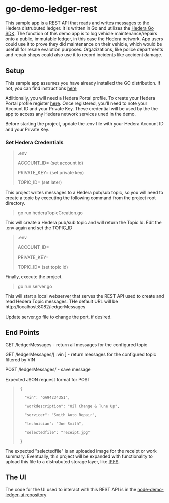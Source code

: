 # go-demo-ledger-rest

This sample app is a REST API that reads and writes messages to the Hedera distrubuted ledger.  It is written in Go and utilizes the [Hedera Go SDK](https://github.com/hashgraph/hedera-sdk-go). The function of this demo app is to log vehicle maintenance/repairs onto a public, immutable ledger, in this case the Hedera network.  App users could use it to prove they did maintenance on their vehicle, which would be usefull for resale evalution purposes.  Orgazizations, like police departments and repair shops could also use it to record incidents like accident damage.

## Setup

This sample app assumes you have already installed the GO distribution.  If not, you can find instructions [here](https://golang.org/doc/install)

Adiitionally, you will need a Hedera Portal profile. To create your Hedera Portal profile register [here](https://portal.hedera.com/register).  Once registered, you'll need to note your Account ID and your Private Key.  These credential will be used by the the app to access any Hedera network services uned in the demo.

Before starting the project, update the .env file with your Hedera Account ID and your Private Key.

### Set Hedera Credentials

> .env
>
> ACCOUNT_ID= (set account id)
>
> PRIVATE_KEY= (set private key)
>
> TOPIC_ID= (set later)


This project writes messages to a Hedera pub/sub topic, so you will need to create a topic by executing the following command from the project root directory.

> go run hederaTopicCreation.go

This will create a Hedera pub/sub topic and will return the Topic Id.
Edit the .env again and set the TOPIC_ID

> .env
>
> ACCOUNT_ID=
>
> PRIVATE_KEY=
>
> TOPIC_ID= (set topic id)

Finally, execute the project.

> go run server.go

This will start a local webserver that serves the REST API used to create and read Hedera Topic messages.
THe default URL will be http://localhost:8082/ledgerMessages

Update server.go file to change the port, if desired.

## End Points

GET /ledgerMessages - return all messages for the configured topic

GET /ledgerMessages/[ :vin ] - return messages for the configured topic filtered by VIN

POST /ledgerMessages/ - save message

Expected JSON request format for POST
>
>      {
>
>        "vin": "GA94234351",
>  
>        "workdescription": "Oil Change & Tune Up",
>
>        "servicer": "Smith Auto Repair",
>
>        "technician": "Joe Smith",
>
>        "selectedfile": "receipt.jpg"
>
>      }


The expected "selectedfile" is an uploaded image for the receipt or work summary.  Eventually, this project will be expanded with functionality to upload this file to a distrubuted storage layer, like [IPFS](https://ipfs.io/). 
  
## The UI  
The code for the UI used to interact with this REST API is in the [node-demo-ledger-ui repository](https://github.com/droatl2000/node-demo-ledger-ui)
